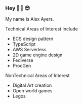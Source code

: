 ### Hey 👋🏻 😎

My name is Alex Ayers.

Technical Areas of Interest Include 

- ECS design pattern
- TypeScript
- AWS Serverless
- 2D game engine design
- Fediverse
- ProcGen

NonTechnical Areas of Interest

- Digital Art creation
- Open world games
- Legos
